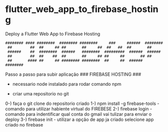 # flutter_web_app_to_firebase_hosting
Deploy a Flutter Web App to Firebase Hosting

    ######## #### ########  ######## ########     ###     ######  ########
     ##        ##  ##     ## ##       ##     ##  ##   ##  ##       ##
     ######    ##  ########  ######   ########  #########  ######  ######
     ##        ##  ##    ##  ##       ##     ## ##     ##       ## ##
     ##       #### ##     ## ######## ########  ##     ##  ######  ########

Passo a passo para subir aplicação ### FIREBASE HOSTING ###

* necessario node instalado para rodar comando npm

* criar uma repositorio no git

0-) faça o git clone do repositorio criado
1-) npm install -g firebase-tools - comando para utilizar habiente virtual do FIREBESE 
2-) firebase login - comando para indentificar qual conta do gmail vai tulizar para enviar o deploy
3-) firebase init  - utilizar a opção de app ja criado selecione app criado no firebase   